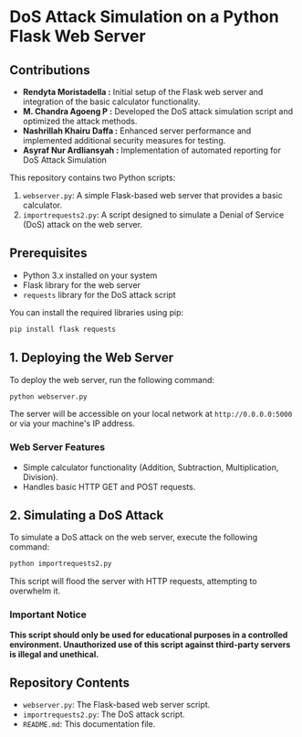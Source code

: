 
# DoS Attack Simulation on a Python Flask Web Server

## Contributions
- **Rendyta Moristadella :** Initial setup of the Flask web server and integration of the basic calculator functionality.
- **M. Chandra Agoeng P :** Developed the DoS attack simulation script and optimized the attack methods.
- **Nashrillah Khairu Daffa :** Enhanced server performance and implemented additional security measures for testing.
- **Asyraf Nur Ardliansyah :** Implementation of automated reporting for DoS Attack Simulation

This repository contains two Python scripts:
1. `webserver.py`: A simple Flask-based web server that provides a basic calculator.
2. `importrequests2.py`: A script designed to simulate a Denial of Service (DoS) attack on the web server.

## Prerequisites
- Python 3.x installed on your system
- Flask library for the web server
- `requests` library for the DoS attack script

You can install the required libraries using pip:
```bash
pip install flask requests
```

## 1. Deploying the Web Server

To deploy the web server, run the following command:

```bash
python webserver.py
```

The server will be accessible on your local network at `http://0.0.0.0:5000` or via your machine's IP address.

### Web Server Features
- Simple calculator functionality (Addition, Subtraction, Multiplication, Division).
- Handles basic HTTP GET and POST requests.

## 2. Simulating a DoS Attack

To simulate a DoS attack on the web server, execute the following command:

```bash
python importrequests2.py
```

This script will flood the server with HTTP requests, attempting to overwhelm it.

### Important Notice
**This script should only be used for educational purposes in a controlled environment. Unauthorized use of this script against third-party servers is illegal and unethical.**

## Repository Contents
- `webserver.py`: The Flask-based web server script.
- `importrequests2.py`: The DoS attack script.
- `README.md`: This documentation file.
